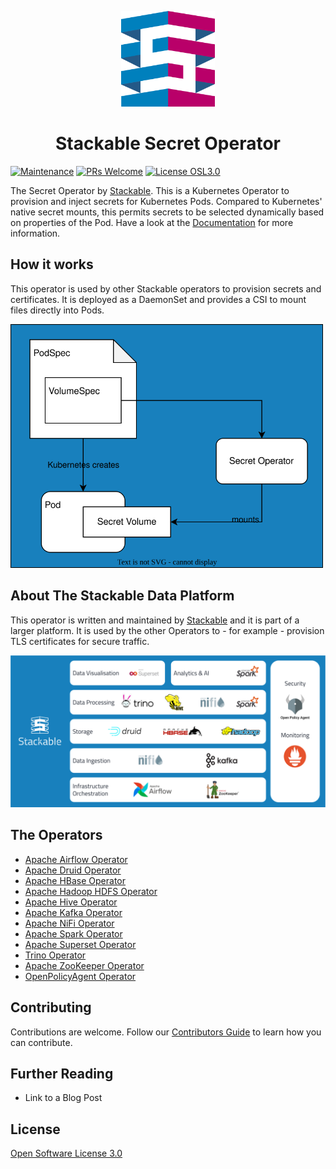 <p align="center">
  <img width="150" src="./Icon_Stackable.svg" alt="Stackable Logo"/>
</p>
<h1 align="center">Stackable Secret Operator</h1>

[![Maintenance](https://img.shields.io/badge/Maintained%3F-yes-green.svg)](https://GitHub.com/stackabletech/secret-operator/graphs/commit-activity)
[![PRs Welcome](https://img.shields.io/badge/PRs-welcome-green.svg)](https://docs.stackable.tech/home/stable/contributor/index.html)
[![License OSL3.0](https://img.shields.io/badge/license-OSL3.0-green)](./LICENSE)

<!-- Abstract -->

The Secret Operator by [Stackable](https://stackable.tech/).
This is a Kubernetes Operator to provision and inject secrets for Kubernetes Pods. Compared to Kubernetes' native secret mounts, this permits secrets to be selected dynamically based on properties of the Pod. Have a look at the [Documentation](https://docs.stackable.tech/secret-operator/stable/index.html) for more information.

<!-- Quickstart section left out, because this operator doesn't do anything stand-alone -->

## How it works

This operator is used by other Stackable operators to provision secrets and certificates.
It is deployed as a DaemonSet and provides a CSI to mount files directly into Pods.

  <img width="500" src="./.readme/secret-operator.drawio.svg" alt="A diagram overview of the workings of the operator"/>

## About The Stackable Data Platform

This operator is written and maintained by [Stackable](https://www.stackable.tech) and it is part of a larger platform. It is used by the other Operators to - for example - provision TLS certificates for secure traffic.

![Stackable Data Platform Overview](./.readme/sdp_overview.png)

## The Operators

- [Apache Airflow Operator](https://github.com/stackabletech/airflow-operator)
- [Apache Druid Operator](https://github.com/stackabletech/druid-operator)
- [Apache HBase Operator](https://github.com/stackabletech/hbase-operator)
- [Apache Hadoop HDFS Operator](https://github.com/stackabletech/hdfs-operator)
- [Apache Hive Operator](https://github.com/stackabletech/hive-operator)
- [Apache Kafka Operator](https://github.com/stackabletech/kafka-operator)
- [Apache NiFi Operator](https://github.com/stackabletech/nifi-operator)
- [Apache Spark Operator](https://github.com/stackabletech/spark-k8s-operator)
- [Apache Superset Operator](https://github.com/stackabletech/superset-operator)
- [Trino Operator](https://github.com/stackabletech/trino-operator)
- [Apache ZooKeeper Operator](https://github.com/stackabletech/zookeeper-operator)
- [OpenPolicyAgent Operator](https://github.com/stackabletech/opa-operator)

## Contributing

Contributions are welcome. Follow our [Contributors Guide](https://docs.stackable.tech/home/stable/contributor/index.html) to learn how you can contribute.

## Further Reading

- Link to a Blog Post

## License

[Open Software License 3.0](./LICENSE)
